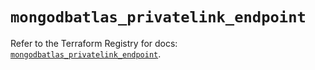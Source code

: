 # `mongodbatlas_privatelink_endpoint`

Refer to the Terraform Registry for docs: [`mongodbatlas_privatelink_endpoint`](https://registry.terraform.io/providers/mongodb/mongodbatlas/1.27.0/docs/resources/privatelink_endpoint).
